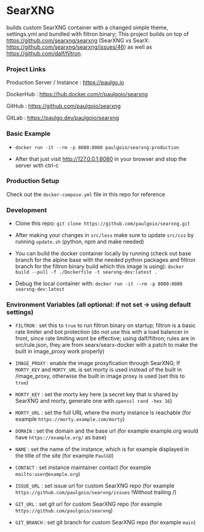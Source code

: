 # SearXNG

builds custom SearXNG container with a changed simple theme, settings.yml and bundled with filtron binary; This project builds on top of https://github.com/searxng/searxng (SearXNG vs SearX: https://github.com/searxng/searxng/issues/46) as well as https://github.com/dalf/filtron.



### Project Links

Production Server / Instance : https://paulgo.io

DockerHub : https://hub.docker.com/r/paulgoio/searxng

GitHub : https://github.com/paulgoio/searxng

GitLab : https://paulgo.dev/paulgoio/searxng



### Basic Example

* ```docker run -it --rm -p 8080:8080 paulgoio/searxng:production```

* After that just visit http://127.0.0.1:8080 in your browser and stop the server with ctrl-c



### Production Setup

Check out the `docker-compose.yml` file in this repo for reference



### Development

* Clone this repo: ```git clone https://github.com/paulgoio/searxng.git```

* After making your changes in `src/less` make sure to update `src/css` by running `update.sh` (python, npm and make needed)

* You can build the docker container locally by running (check out base branch for the alpine base with the needed python packages and filtron branch for the filtron binary build which this image is using): ```docker build --pull -f ./Dockerfile -t searxng-dev:latest .```

* Debug the local container with: ```docker run -it --rm -p 8080:8080 searxng-dev:latest```



### Environment Variables (all optional: if not set -> using default settings)

* ```FILTRON``` : set this to `true` to run filtron binary on startup; filtron is a basic rate limiter and bot protection (do not use this with a load balancer in front, since rate limiting wont be effective; using dalf/filtron; rules are in src/rule.json, they are from searx/searx-docker with a patch to make the built in image_proxy work properly)

* ```IMAGE_PROXY``` : enable the image proxyfication through SearXNG; If `MORTY_KEY` and `MORTY_URL` is set morty is used instead of the built in /image_proxy, otherwise the built in image proxy is used (set this to `true`)

* ```MORTY_KEY``` : set the morty key here (a secret key that is shared by SearXNG and morty, generate one with `openssl rand -hex 16`)

* ```MORTY_URL``` : set the full URL where the morty instance is reachable (for example `https://morty.example.com/morty`)

* ```DOMAIN``` : set the domain and the base url (for example example.org would have `https://example.org/` as base)

* ```NAME``` : set the name of the instance, which is for example displayed in the title of the site (for example `PaulGO`)

* ```CONTACT``` : set instance maintainer contact (for example `mailto:user@example.org`)

* ```ISSUE_URL``` : set issue url for custom SearXNG repo (for example `https://github.com/paulgoio/searxng/issues` !Without trailing /)

* ```GIT_URL``` : set git url for custom SearXNG repo (for example `https://github.com/paulgoio/searxng`)

* ```GIT_BRANCH``` : set git branch for custom SearXNG repo (for example `main`)
